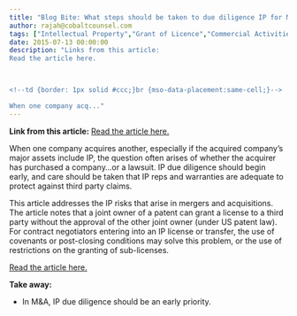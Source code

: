 ```yaml
---
title: "Blog Bite: What steps should be taken to due diligence IP for M&A?"
author: rajah@cobaltcounsel.com
tags: ["Intellectual Property","Grant of Licence","Commercial Activities","Rajah","IP Transfer"]
date: 2015-07-13 00:00:00
description: "Links from this article:
Read the article here.



<!--td {border: 1px solid #ccc;}br {mso-data-placement:same-cell;}-->

When one company acq..."
---
```


**Link from this article:** [Read the article here.](http://www.lexology.com/library/detail.aspx?g=a8c05df2-cb7a-42d2-bb50-61c7c9cba373)

When one company acquires another, especially if the acquired company’s major assets include IP, the question often arises of whether the acquirer has purchased a company…or a lawsuit. IP due diligence should begin early, and care should be taken that IP reps and warranties are adequate to protect against third party claims.

This article addresses the IP risks that arise in mergers and acquisitions. The article notes that a joint owner of a patent can grant a license to a third party without the approval of the other joint owner (under US patent law). For contract negotiators entering into an IP license or transfer, the use of covenants or post-closing conditions may solve this problem, or the use of restrictions on the granting of sub-licenses.

[Read the article here.](http://www.lexology.com/library/detail.aspx?g=a8c05df2-cb7a-42d2-bb50-61c7c9cba373)

**Take away:**
- In M&A, IP due diligence should be an early priority.
